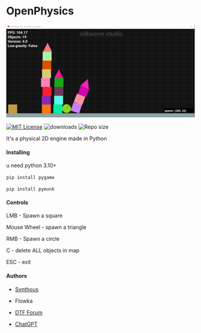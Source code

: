 # OpenPhysics
![App Screenshot](assets/img/screenshot.PNG)

[![MIT License](https://img.shields.io/badge/license-MIT-blue.svg?style=flat)](http://choosealicense.com/licenses/mit/)
![downloads](https://img.shields.io/github/downloads/gooseURL/OpenPhysics/total)
![Repo size](https://img.shields.io/github/repo-size/gooseURL/OpenPhysics)

It's a physical 2D engine made in Python

<h4>Installing</h4>
u need python 3.10+

```pip install pygame```

```pip install pymunk```

<h4>Controls</h4>
LMB - Spawn a square

Mouse Wheel - spawn a triangle

RMB - Spawn a circle

C - delete ALL objects in map

ESC - exit

<h4>Authors</h4>

- [Synthous](t.me/SynthouS)
  
- Flowka

- [DTF Forum](dtf.ru)

- [ChatGPT](https://chat.openai.com/)
